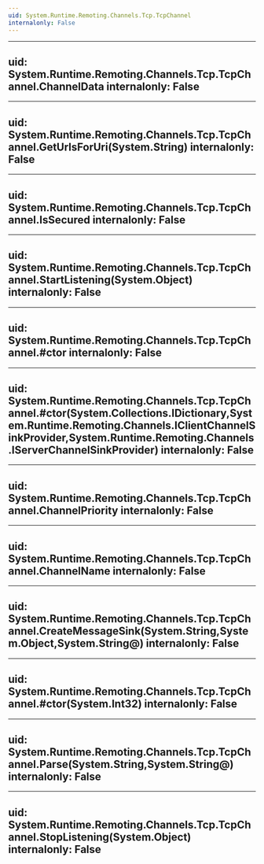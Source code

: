 ```yaml
---
uid: System.Runtime.Remoting.Channels.Tcp.TcpChannel
internalonly: False
---
```


---
uid: System.Runtime.Remoting.Channels.Tcp.TcpChannel.ChannelData
internalonly: False
---

---
uid: System.Runtime.Remoting.Channels.Tcp.TcpChannel.GetUrlsForUri(System.String)
internalonly: False
---

---
uid: System.Runtime.Remoting.Channels.Tcp.TcpChannel.IsSecured
internalonly: False
---

---
uid: System.Runtime.Remoting.Channels.Tcp.TcpChannel.StartListening(System.Object)
internalonly: False
---

---
uid: System.Runtime.Remoting.Channels.Tcp.TcpChannel.#ctor
internalonly: False
---

---
uid: System.Runtime.Remoting.Channels.Tcp.TcpChannel.#ctor(System.Collections.IDictionary,System.Runtime.Remoting.Channels.IClientChannelSinkProvider,System.Runtime.Remoting.Channels.IServerChannelSinkProvider)
internalonly: False
---

---
uid: System.Runtime.Remoting.Channels.Tcp.TcpChannel.ChannelPriority
internalonly: False
---

---
uid: System.Runtime.Remoting.Channels.Tcp.TcpChannel.ChannelName
internalonly: False
---

---
uid: System.Runtime.Remoting.Channels.Tcp.TcpChannel.CreateMessageSink(System.String,System.Object,System.String@)
internalonly: False
---

---
uid: System.Runtime.Remoting.Channels.Tcp.TcpChannel.#ctor(System.Int32)
internalonly: False
---

---
uid: System.Runtime.Remoting.Channels.Tcp.TcpChannel.Parse(System.String,System.String@)
internalonly: False
---

---
uid: System.Runtime.Remoting.Channels.Tcp.TcpChannel.StopListening(System.Object)
internalonly: False
---
